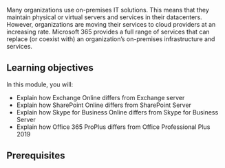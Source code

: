 Many organizations use on-premises IT solutions. This means that they maintain physical or virtual servers and services in their datacenters. However, organizations are moving their services to cloud providers at an increasing rate. Microsoft 365 provides a full range of services that can replace (or coexist with) an organization’s on-premises infrastructure and services.

## Learning objectives

In this module, you will:
<!-- TODO: Change verb to fit intro: -->
- Explain how Exchange Online differs from Exchange server
- Explain how SharePoint Online differs from SharePoint Server
- Explain how Skype for Business Online differs from Skype for Business Server
- Explain how Office 365 ProPlus differs from Office Professional Plus 2019

## Prerequisites 
<!--TODO: if any, otherwise delete this topic. Remove this comment.-->
